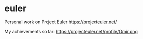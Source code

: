 # euler
Personal work on Project Euler https://projecteuler.net/

My achievements so far: https://projecteuler.net/profile/Omir.png

